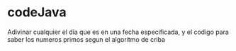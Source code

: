 # codeJava
 Adivinar cualquier el dia que es en una fecha especificada, y el codigo para saber los numeros primos segun el algoritmo de criba
